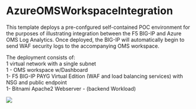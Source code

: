 # AzureOMSWorkspaceIntegration

<p>This template deploys a pre-confgured self-contained POC environment for the purposes of illustrating integration between the F5 BIG-IP and Azure OMS Log Analytics.  Once deployed, the BIG-IP will automatically begin to send WAF security logs to the accompanying OMS workspace.</P>
<P>The deployment consists of: <br> 1 virtual network with a single subnet <br> 1 - OMS workspace w/Dashboard<br> 1- F5 BIG-IP PAYG Virtual Edition (WAF and load balancing services) with NSG and public endpoint<br> 1- Bitnami Apache2 Webserver - (backend Workload)
<br></P><a href="https://portal.azure.com/#create/Microsoft.Template/uri/https%3A%2F%2Fraw.githubusercontent.com%2Fgregcoward%2FAzureOMSWorkspaceIntegration%2Fmaster%2Fazuredeploy.json"><img src="http://azuredeploy.net/deploybutton.png"></a>

